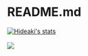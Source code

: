 # README.md
<a href="https://github.com/LucasionGS">
  <img align="center" src="https://github-readme-stats.vercel.app/api?username=LucasionGS&show_icons=true&include_all_commits=true&show_icons=true&title_color=fff&icon_color=79ff97&text_color=9f9f9f&bg_color=151515" alt="Hideaki's stats" />
</a>
<br><br>
<a href="https://github.com/LucasionGS?tab=repositories">
  <img align="center" src="https://github-readme-stats.vercel.app/api/top-langs/?username=LucasionGS&layout=compact&show_icons=true&title_color=fff&icon_color=79ff97&text_color=9f9f9f&bg_color=151515" />
</a>
<br>
<br>
